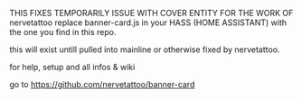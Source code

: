 THIS FIXES TEMPORARILY ISSUE WITH COVER ENTITY
FOR THE WORK OF nervetattoo
replace banner-card.js in your HASS (HOME ASSISTANT)
with the one you find in this repo.

this will exist untill pulled into mainline or otherwise fixed
by nervetattoo.

for help, setup and all infos & wiki

go to https://github.com/nervetattoo/banner-card
